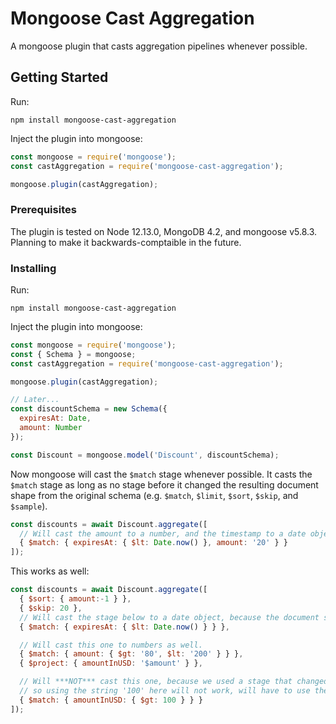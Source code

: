 # Mongoose Cast Aggregation

A mongoose plugin that casts aggregation pipelines whenever possible.

## Getting Started

Run:
```
npm install mongoose-cast-aggregation
```

Inject the plugin into mongoose:
```js
const mongoose = require('mongoose');
const castAggregation = require('mongoose-cast-aggregation');

mongoose.plugin(castAggregation);
```

### Prerequisites

The plugin is tested on Node 12.13.0, MongoDB 4.2, and mongoose v5.8.3.
Planning to make it backwards-comptaible in the future.


### Installing

Run:
```
npm install mongoose-cast-aggregation
```

Inject the plugin into mongoose:
```js
const mongoose = require('mongoose');
const { Schema } = mongoose;
const castAggregation = require('mongoose-cast-aggregation');

mongoose.plugin(castAggregation); 

// Later...
const discountSchema = new Schema({
  expiresAt: Date,
  amount: Number
});

const Discount = mongoose.model('Discount', discountSchema);
```

Now mongoose will cast the `$match` stage whenever possible. It casts the `$match` stage as long as no stage before it changed the resulting document shape from the original schema (e.g. `$match`, `$limit`, `$sort`, `$skip`, and `$sample`).

```js
const discounts = await Discount.aggregate([
  // Will cast the amount to a number, and the timestamp to a date object
  { $match: { expiresAt: { $lt: Date.now() }, amount: '20' } }
]);
```

This works as well:

```js
const discounts = await Discount.aggregate([
  { $sort: { amount:-1 } },
  { $skip: 20 },
  // Will cast the stage below to a date object, because the document shape hasn't changed yet.
  { $match: { expiresAt: { $lt: Date.now() } } },

  // Will cast this one to numbers as well.
  { $match: { amount: { $gt: '80', $lt: '200' } } },
  { $project: { amountInUSD: '$amount' } },

  // Will ***NOT*** cast this one, because we used a stage that changed the shape of the document.
  // so using the string '100' here will not work, will have to use the correct type of number in order to get results.
  { $match: { amountInUSD: { $gt: 100 } } }
]);
```
